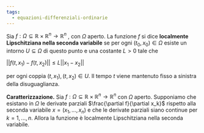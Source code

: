 ```yaml
---
tags:
  - equazioni-differenziali-ordinarie
---
```

Sia $f: \Omega ⊆ \mathbb{R} × \mathbb{R}^n → \mathbb{R}^n$ , con $\Omega$ aperto. La funzione $f$ si dice **localmente Lipschitziana nella seconda variabile** se per ogni $(t_0, x_0) ∈ \Omega$ esiste un intorno $U ⊆ \Omega$ di questo punto e una costante $L > 0$ tale che

$||f(t, x_1) − f(t, x_2)|| \leq L||x_1 − x_2||$

per ogni coppia $(t, x_1), (t, x_2) ∈ U$. Il tempo $t$ viene mantenuto fisso a sinistra della disuguaglianza.

**Caratterizzazione.** Sia $f: \Omega ⊆ \mathbb{R} × \mathbb{R}^n → \mathbb{R}^n$ con $\Omega$ aperto. Supponiamo che esistano in $\Omega$ le derivate parziali $\frac{\partial f}{\partial x_k}$ rispetto alla seconda variabile $x = (x_1 , . . . , x_n )$ e che le derivate parziali siano continue per $k = 1, . . . , n$. Allora la funzione è localmente Lipschitziana nella seconda variabile.